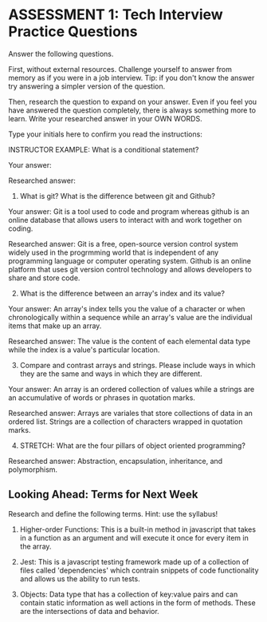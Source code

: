 # ASSESSMENT 1: Tech Interview Practice Questions

Answer the following questions.

First, without external resources. Challenge yourself to answer from memory as if you were in a job interview. Tip: if you don't know the answer try answering a simpler version of the question.

Then, research the question to expand on your answer. Even if you feel you have answered the question completely, there is always something more to learn. Write your researched answer in your OWN WORDS.

Type your initials here to confirm you read the instructions:

INSTRUCTOR EXAMPLE: What is a conditional statement?

Your answer:

Researched answer:

1. What is git? What is the difference between git and Github?

Your answer: Git is a tool used to code and program whereas github is an online database that allows users to interact with and work together on coding.

Researched answer: Git is a free, open-source version control system widely used in the progrmming world that is independent of any programming language or computer operating system.  Github is an online platform that uses git version control technology and allows developers to share and store code.


2. What is the difference between an array's index and its value?

Your answer: An array's index tells you the value of a character or when chronologically within a sequence while an array's value are the individual items that make up an array.

Researched answer: The value is the content of each elemental data type while the index is a value's particular location.

3. Compare and contrast arrays and strings. Please include ways in which they are the same and ways in which they are different.

Your answer: An array is an ordered collection of values while a strings are an accumulative of words or phrases in quotation marks.

Researched answer: Arrays are variales that store collections of data in an ordered list.  Strings are a collection of characters wrapped in quotation marks. 

4. STRETCH: What are the four pillars of object oriented programming?

Researched answer: Abstraction, encapsulation, inheritance, and polymorphism.

## Looking Ahead: Terms for Next Week

Research and define the following terms. Hint: use the syllabus!

1. Higher-order Functions: This is a built-in method in javascript that takes in a function as an argument and will execute it once for every item in the array.

2. Jest: This is a javascript testing framework made up of a collection of files called 'dependencies' which contrain snippets of code functionality and allows us the ability to run tests.

3. Objects: Data type that has a collection of key:value pairs and can contain static information as well actions in the form of methods. These are the intersections of data and behavior.
